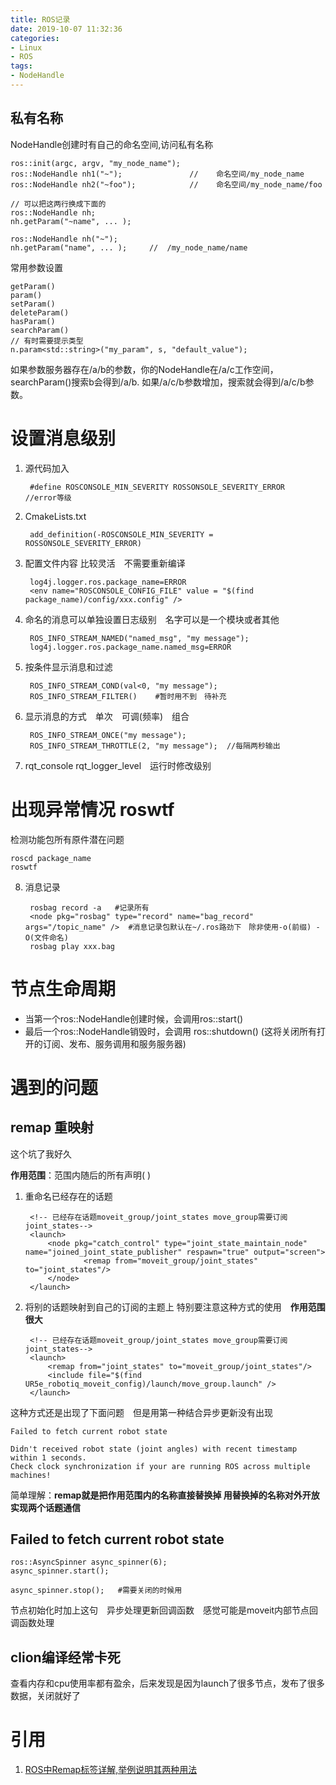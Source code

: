 ```yaml
---
title: ROS记录
date: 2019-10-07 11:32:36
categories:
- Linux
- ROS
tags:
- NodeHandle
---
```


## 私有名称
NodeHandle创建时有自己的命名空间,访问私有名称

    ros::init(argc, argv, "my_node_name");
    ros::NodeHandle nh1("~");               //    命名空间/my_node_name
    ros::NodeHandle nh2("~foo");            //    命名空间/my_node_name/foo
    
    // 可以把这两行换成下面的
    ros::NodeHandle nh;
    nh.getParam("~name", ... );
    
    ros::NodeHandle nh("~");
    nh.getParam("name", ... );     //  /my_node_name/name
常用参数设置
    
    getParam()   
    param()
    setParam()
    deleteParam() 
    hasParam()
    searchParam()
    // 有时需要提示类型
    n.param<std::string>("my_param", s, "default_value");
如果参数服务器存在/a/b的参数，你的NodeHandle在/a/c工作空间，searchParam()搜索b会得到/a/b. 
如果/a/c/b参数增加，搜索就会得到/a/c/b参数。
# 设置消息级别
1. 源代码加入
        
        #define ROSCONSOLE_MIN_SEVERITY ROSSONSOLE_SEVERITY_ERROR   //error等级
2. CmakeLists.txt
    
        add_definition(-ROSCONSOLE_MIN_SEVERITY = ROSSONSOLE_SEVERITY_ERROR)
3. 配置文件内容 比较灵活　不需要重新编译
        
        log4j.logger.ros.package_name=ERROR
        <env name="ROSCONSOLE_CONFIG_FILE" value = "$(find package_name)/config/xxx.config" />                                
4. 命名的消息可以单独设置日志级别　名字可以是一个模块或者其他

        ROS_INFO_STREAM_NAMED("named_msg", "my message");
        log4j.logger.ros.package_name.named_msg=ERROR
5. 按条件显示消息和过滤

        ROS_INFO_STREAM_COND(val<0, "my message");
        ROS_INFO_STREAM_FILTER()    #暂时用不到　待补充
6. 显示消息的方式　单次　可调(频率)　组合

        ROS_INFO_STREAM_ONCE("my message");
        ROS_INFO_STREAM_THROTTLE(2, "my message");  //每隔两秒输出
7. rqt_console  rqt_logger_level　运行时修改级别  
# 出现异常情况 roswtf
检测功能包所有原件潜在问题    
    
    roscd package_name
    roswtf    
8. 消息记录
    
        rosbag record -a   #记录所有
        <node pkg="rosbag" type="record" name="bag_record" args="/topic_name" />  #消息记录包默认在~/.ros路劲下　除非使用-o(前缀) -O(文件命名)
        rosbag play xxx.bag

# 节点生命周期
- 当第一个ros::NodeHandle创建时候，会调用ros::start()
- 最后一个ros::NodeHandle销毁时，会调用 ros::shutdown() (这将关闭所有打开的订阅、发布、服务调用和服务服务器)



# 遇到的问题        
## remap 重映射
这个坑了我好久

**作用范围**：范围内随后的所有声明(<launch> <node> <group>)

1. 重命名已经存在的话题
        
        <!-- 已经存在话题moveit_group/joint_states move_group需要订阅joint_states-->
        <launch>
            <node pkg="catch_control" type="joint_state_maintain_node" name="joined_joint_state_publisher" respawn="true" output="screen">
                    <remap from="moveit_group/joint_states" to="joint_states"/>
            </node>
        </launch>

2. 将别的话题映射到自己的订阅的主题上
特别要注意这种方式的使用　**作用范围很大**
        
        <!-- 已经存在话题moveit_group/joint_states move_group需要订阅joint_states-->
        <launch>
            <remap from="joint_states" to="moveit_group/joint_states"/>
            <include file="$(find UR5e_robotiq_moveit_config)/launch/move_group.launch" />
        </launch>
这种方式还是出现了下面问题　但是用第一种结合异步更新没有出现

    Failed to fetch current robot state
    
    Didn't received robot state (joint angles) with recent timestamp within 1 seconds.
    Check clock synchronization if your are running ROS across multiple machines!       
        
简单理解：**remap就是把作用范围内的名称直接替换掉 用替换掉的名称对外开放 实现两个话题通信**        

    
## Failed to fetch current robot state

    ros::AsyncSpinner async_spinner(6);
    async_spinner.start();
    
    async_spinner.stop();   #需要关闭的时候用
节点初始化时加上这句　异步处理更新回调函数　感觉可能是moveit内部节点回调函数处理  

## clion编译经常卡死
查看内存和cpu使用率都有盈余，后来发现是因为launch了很多节点，发布了很多数据，关闭就好了  


# 引用
1. [ROS中Remap标签详解,举例说明其两种用法](https://blog.csdn.net/xingdou520/article/details/85686752)


        

               
                              


                 
    
    